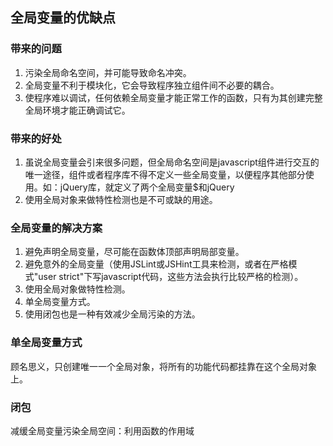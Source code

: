 ## 全局变量的优缺点
### 带来的问题
1. 污染全局命名空间，并可能导致命名冲突。  
2. 全局变量不利于模块化，它会导致程序独立组件间不必要的耦合。  
3. 使程序难以调试，任何依赖全局变量才能正常工作的函数，只有为其创建完整全局环境才能正确调试它。  
### 带来的好处
1. 虽说全局变量会引来很多问题，但全局命名空间是javascript组件进行交互的唯一途径，组件或者程序库不得不定义一些全局变量，以便程序其他部分使用。如：jQuery库，就定义了两个全局变量$和jQuery  
2. 使用全局对象来做特性检测也是不可或缺的用途。  

### 全局变量的解决方案
1. 避免声明全局变量，尽可能在函数体顶部声明局部变量。  
2. 避免意外的全局变量（使用JSLint或JSHint工具来检测，或者在严格模式"user strict"下写javascript代码，这些方法会执行比较严格的检测）。  
3. 使用全局对象做特性检测。  
4. 单全局变量方式。  
5. 使用闭包也是一种有效减少全局污染的方法。  

### 单全局变量方式
顾名思义，只创建唯一一个全局对象，将所有的功能代码都挂靠在这个全局对象上。  
### 闭包
减缓全局变量污染全局空间：利用函数的作用域  
